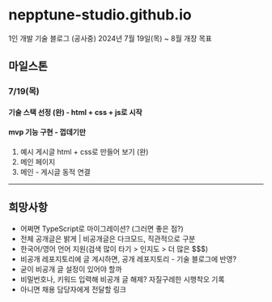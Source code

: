 # nepptune-studio.github.io
1인 개발 기술 블로그 (공사중)
2024년 7월 19일(목) ~ 8월 개장 목표

## 마일스톤
### 7/19(목)
#### 기술 스택 선정 (완) - html + css + js로 시작
#### mvp 기능 구현 - 껍데기만
1. 예시 게시글 html + css로 만들어 보기 (완)
2. 메인 페이지
3. 메인 - 게시글 동적 연결

---

## 희망사항
- 어쩌면 TypeScript로 마이그레이션? (그러면 좋은 점?)
- 전체 공개글은 밝게 | 비공개글은 다크모드, 직관적으로 구분
- 한국어/영어 언어 지원(검색 많이 타기 > 인지도 > 더 많은 $$$)
- 비공개 레포지토리에 글 게시하면, 공개 레포지토리 - 기술 블로그에 반영?
- 굳이 비공개 글 설정이 있어야 할까
- 비밀번호나, 키워드 입력해 비공개 글 해제? 자질구레한 시행착오 기록
- 아니면 채용 담당자에게 전달할 링크
